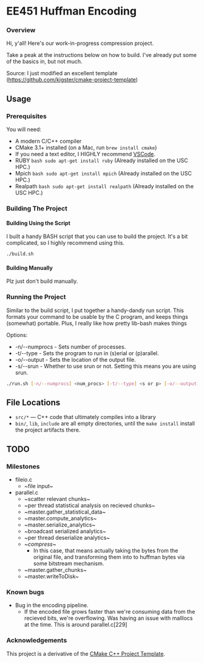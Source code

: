 # EE451 Huffman Encoding

### Overview

Hi, y'all! Here's our work-in-progress compression project.

Take a peak at the instructions below on how to build. I've already put some of the basics in, but not much.

Source: I just modified an excellent template (https://github.com/kigster/cmake-project-template)

## Usage

### Prerequisites

You will need:

 * A modern C/C++ compiler
 * CMake 3.1+ installed (on a Mac, run `brew install cmake`)
 * If you need a text editor, I HIGHLY recommend [VSCode](https://code.visualstudio.com/).
 * RUBY ```bash sudo apt-get install ruby``` (Already installed on the USC HPC.) 
 * Mpich ```bash sudo apt-get install mpich``` (Already installed on the USC HPC.) 
 * Realpath ```bash sudo apt-get install realpath``` (Already installed on the USC HPC.) 

### Building The Project

####  Building Using the Script

I built a handy BASH script that you can use to build the project. It's a bit complicated, so I highly recommend using this.

```bash
./build.sh
```

#### Building Manually

Plz just don't build manually.

### Running the Project

Similar to the build script, I put together a handy-dandy run script. This formats your command to be usable by the C program, and keeps things (somewhat) portable. Plus, I really like how pretty lib-bash makes things

Options:
 * -n/--numprocs - Sets number of processes.
 * -t/--type - Sets the program to run in (s)erial or (p)arallel.
 * -o/--output - Sets the location of the output file.
 * -s/--srun - Whether to use srun or not. Setting this means you are using srun.

```bash
./run.sh [-n/--numprocs] <num_procs> [-t/--type] <s or p> [-o/--output] <./out/file/location> [-s/--srun] ./fileToCompress
```

## File Locations

 * `src/*` — C++ code that ultimately compiles into a library
 * `bin/`, `lib`, `include` are all empty directories, until the `make install` install the project artifacts there.
 
## TODO

### Milestones
* fileio.c
  * ~file input~
* parallel.c
  * ~scatter relevant chunks~
  * ~per thread statistical analysis on recieved chunks~
  * ~master.gather_statistical_data~
  * ~master.compute_analytics~
  * ~master.serialize_analytics~
  * ~broadcast serialized analytics~
  * ~per thread deserialize analytics~
  * ~_compress_~
    * In this case, that means actually taking the bytes from the original file, and transforming them into to huffman bytes via some bitstream mechanism.
  * ~master.gather_chunks~
  * ~master.writeToDisk~

### Known bugs
* Bug in the encoding pipeline.
  * If the encoded file grows faster than we're consuming data from the recieved bits, we're overflowing. Was having an issue with malllocs at the time. This is around parallel.c[229]

### Acknowledgements

This project is a derivative of the [CMake C++ Project Template](https://github.com/kigster/cmake-project-template).
